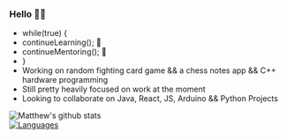 ### Hello 👋🏼
- while(true) {
-   continueLearning(); 🧠
-   continueMentoring(); 🌱
- }                                  
- Working on random fighting card game && a chess notes app  && C++ hardware programming
- Still pretty heavily focused on work at the moment
- Looking to collaborate on Java, React, JS, Arduino && Python Projects
                                                                         
![Matthew's github stats](https://github-readme-stats.vercel.app/api?username=Mdbaker19&show_icons=true&theme=radical)   
[![Languages](https://github-readme-stats.vercel.app/api/top-langs/?username=Mdbaker19&langs_count=8&layout=compact&theme=chartreuse-dark)](https://github.com/Mdbaker19/github-readme-stats)
